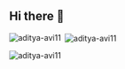 ## Hi there 👋

<!--
**aditya-avi11/aditya-avi11** is a ✨ _special_ ✨ repository because its `README.md` (this file) appears on your GitHub profile.

Here are some ideas to get you started:

- 🔭 I’m currently working on ...
- 🌱 I’m currently learning ...
- 👯 I’m looking to collaborate on ...
- 🤔 I’m looking for help with ...
- 💬 Ask me about ...
- 📫 How to reach me: ...
- 😄 Pronouns: ...
- ⚡ Fun fact: ...
-->

<p><img align="left" src="https://github-readme-stats.vercel.app/api/top-langs?username=aditya-avi11&show_icons=true&locale=en&layout=compact" alt="aditya-avi11" /></p>

<p>&nbsp;<img align="center" src="https://github-readme-stats.vercel.app/api?username=aditya-avi11&show_icons=true&locale=en" alt="aditya-avi11" /></p>

<p><img align="center" src="https://github-readme-streak-stats.herokuapp.com/?user=aditya-avi11&" alt="aditya-avi11" /></p>
